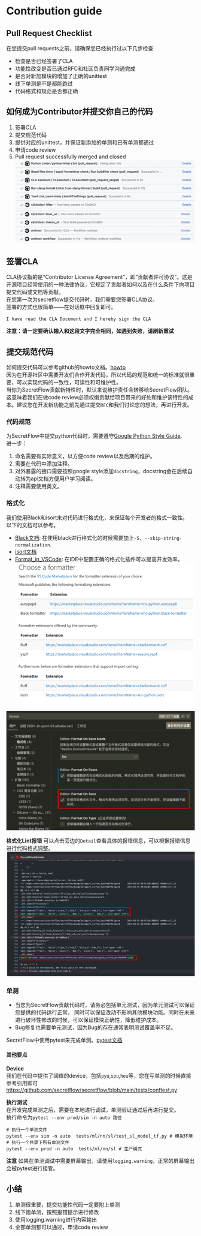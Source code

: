 # Contribution guide
## Pull Request Checklist
在您提交pull requests之前，请确保您已经执行过以下几步检查
- 检查是否已经签署了CLA
- 功能性改变是否已通过RFC和社区负责同学沟通完成
- 是否对新加模块的增加了正确的unittest
- 线下单测是不是都能跑过
- 代码格式和规范是否都正确
## 如何成为Contributor并提交你自己的代码
1. 签署CLA
2. 提交规范代码
3. 提供对应的unittest，并保证新添加的单测和已有单测都通过
4. 申请code review
5. Pull request successfully merged and closed
![alt text](./resources/checklist.png)
## 签署CLA
CLA协议指的是“Contributor License Agreement”，即“贡献者许可协议”。这是开源项目经常使用的一种法律协议，它规定了贡献者如何以及在什么条件下向项目提交代码或文档等贡献。  
在您第一次为secretflow提交代码时，我们需要您签署CLA协议。  
签署的方式也很简单——在对话框中回复即可。
```
I have read the CLA Document and I hereby sign the CLA
```
**注意：请一定要确认输入和这段文字完全相同，如遇到失败，请刷新重试**
## 提交规范代码
如何提交代码可以参考github的howto文档。[howto](https://docs.github.com/en/pull-requests/collaborating-with-pull-requests/proposing-changes-to-your-work-with-pull-requests/about-pull-requests)  
因为在开源社区中需要开发们合作开发代码，所以代码的规范和统一的标准就很重要，可以实现代码的一致性，可读性和可维护性。  
当你为SecretFlow贡献新特性时，默认来说维护责任会转移给SecretFlow团队。这意味着我们在做code review必须权衡贡献给项目带来的好处和维护该特性的成本。建议您在开发新功能之前先通过提交`RFC`和我们讨论您的想法，再进行开发。
### 代码规范
为SecretFlow中提交python代码时，需要遵守[Google Python Style Guide](https://google.github.io/styleguide/pyguide.html).  
进一步：  
1. 命名需要有实际意义，以方便code review以及后期的维护。
2. 需要在代码中添加注释。
3. 对外暴露的接口需要按照google style添加`docstring`，docstring会在后续自动转为api文档方便用户学习阅读。
4. 注释需要使用英文。

### 格式化
我们使用Black和isort来对代码进行格式化，来保证每个开发者的格式一致性。  
以下的文档可以参考。
- [Black文档](https://black.readthedocs.io/en/stable/the_black_code_style/current_style.html): 在使用black进行格式化的时候需要加上`-S, --skip-string-normalization`.
- [isort文档](https://pycqa.github.io/isort/)
- [Format_in_VSCode](https://code.visualstudio.com/docs/python/formatting): 在IDE中配置正确的格式化插件可以提高开发效率。
![alt text](./resources/formater-1.png)

![alt text](./resources/formater-2.png)


**格式化Lint报错**
可以点击旁边的`Detail`查看具体的报错信息，可以根据报错信息进行代码格式调整。  
![alt text](./resources/lint.png)
### 单测  
- 当您为SecretFlow贡献代码时，请务必包括单元测试，因为单元测试可以保证您提供的代码运行正常， 同时可以保证改动不影响其他模块功能。同时在未来进行破坏性修改的时候，可以保证模块正确性，降低维护成本。
- Bug修复也需要单元测试，因为Bug的存在通常表明测试覆盖率不足。  


SecretFlow中使用pytest来完成单测。[pytest文档](https://pytest.org/)

#### 其他要点

**Device**  
我们在代码中提供了阈值的device，包括`pyu`,`spu`,`heu`等，您在写单测的时候直接参考引用即可
https://github.com/secretflow/secretflow/blob/main/tests/conftest.py


**执行测试**  
在开发完成单测之后，需要在本地进行调试，单测验证通过后再进行提交。  
执行命令为`pytest --env prod/sim -n auto 路径`
```
# 执行一个单测文件
pytest --env sim -n auto  tests/ml/nn/sl/test_sl_model_tf.py # 模拟环境
# 执行一个目录下所有单测文件
pytest --env prod -n auto  tests/ml/nn/sl # 生产模式

```
**注意**
如果在单测调试中需要屏幕输出，请使用`logging.warning`，正常的屏幕输出会被pytest进行接管。

## 小结
1. 单测很重要，提交功能性代码一定要附上单测
2. 线下跑单测，按照报错提示进行修改
3. 使用logging.warning进行内容输出
4. 全部单测都可以通过，申请code review

